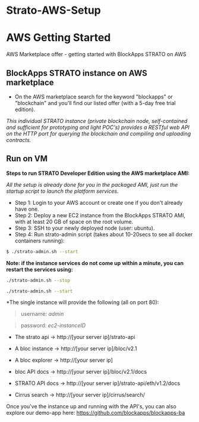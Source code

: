 # Strato-AWS-Setup

# AWS Getting Started
AWS Marketplace offer - getting started with BlockApps STRATO on AWS

## BlockApps STRATO instance on AWS marketplace
- On the AWS marketplace search for the keyword "blockapps" or "blockchain" and you'll find our listed offer (with a 5-day free trial edition).

*This individual STRATO instance (private blockchain node, self-contained and sufficient for prototyping and light POC's) provides a RESTful web API on the HTTP port for querying the blockchain and compiling and uploading contracts.*

## Run on VM

**Steps to run STRATO Developer Edition using the AWS marketplace AMI:**

*All the setup is already done for you in the packaged AMI, just run the startup script to launch the platform services.*

- Step 1: Login to your AWS account or create one if you don't already have one.
- Step 2: Deploy a new EC2 instance from the BlockApps STRATO AMI, with at least 20 GB of space on the root volume.
- Step 3: SSH to your newly deployed node (user: ubuntu).
- Step 4: Run strato-admin script (takes about 10-20secs to see all docker containers running): 
```bash
$ ./strato-admin.sh --start
```

**Note: if the instance services do not come up within a minute, you can restart the services using:**
```bash
./strato-admin.sh --stop 

./strato-admin.sh --start
```

*The single instance will provide the following (all on port 80):

>username: *admin* 

>password: *ec2-instanceID*

- The strato api -> http://[your server ip]/strato-api

- A bloc instance -> http://[your server ip]/bloc/v2.1

- A bloc explorer -> http://[your server ip]

- bloc API docs -> http://[your server ip]/bloc/v2.1/docs

- STRATO API docs -> http://[your server ip]/strato-api/eth/v1.2/docs

- Cirrus search -> http://[your server ip]/cirrus/search/

Once you've the instance up and running with the API's, you can also explore our demo-app here: https://github.com/blockapps/blockapps-ba 

